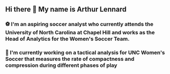 ## Hi there 👋 My name is Arthur Lennard 

### ⚽️ I'm an aspiring soccer analyst who currently attends the University of North Carolina at Chapel Hill and works as the Head of Analytics for the Women's Soccer Team. 

### 🔭 I'm currently working on a tactical analysis for UNC Women's Soccer that measures the rate of compactness and compression during different phases of play 
<!--
**arthurlennard11/arthurlennard11** is a ✨ _special_ ✨ repository because its `README.md` (this file) appears on your GitHub profile.

Here are some ideas to get you started:

- 🔭 I’m currently working on ...
- 🌱 I’m currently learning ...
- 👯 I’m looking to collaborate on ...
- 🤔 I’m looking for help with ...
- 💬 Ask me about ...
- 📫 How to reach me: ...
- 😄 Pronouns: ...
- ⚡ Fun fact: ...
-->
